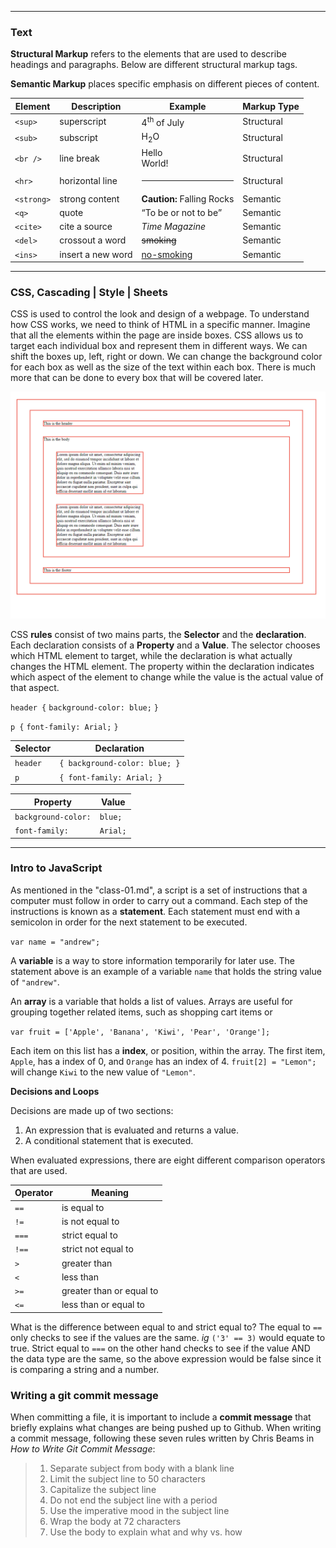 
---

### Text 

**Structural Markup** refers to the  elements that are used to describe headings and paragraphs. Below are different structural markup tags. 

**Semantic Markup** places specific emphasis on different pieces of content. 



| Element    | Description       | Example                                 | Markup Type |
| ---------- | ----------------- | --------------------------------------- | ----------- |
| `<sup>`    | superscript       | 4<sup>th</sup> of July                  | Structural  |
| `<sub>`    | subscript         | H<sub>2</sub>O                          | Structural  |
| `<br />`   | line break        | Hello<br />World!                       | Structural  |
| `<hr>`     | horizontal line   | <hr />                                  | Structural  |
| `<strong>` | strong content    | <strong>Caution:</strong> Falling Rocks | Semantic    |
| `<q>`      | quote             | <q>To be or not to be</q>               | Semantic    |
| `<cite>`   | cite a source     | <cite>Time Magazine</cite>              | Semantic    |
| `<del>`    | crossout a word   | <del>smoking</del>                      | Semantic    |
| `<ins>`    | insert a new word | <ins>no-smoking</ins>                   | Semantic    |

---

### CSS, Cascading | Style | Sheets 

CSS is used to control the look and design of a webpage. To understand how CSS works, we need to think of HTML in a specific manner. Imagine that all the elements within the page are inside boxes. CSS allows us to target each individual box and represent them in different ways. We can shift the boxes up, left, right or down. We can change the background color for each box as well as the size of the text within each box. There is much more that can be done to every box that will be covered later. 

![HTML boxes example](../../images/htmlBoxes.png)

CSS **rules** consist of two mains parts, the **Selector** and the **declaration**. Each declaration consists of a **Property** and a **Value**. The selector chooses which HTML element to target, while the declaration is what actually changes the HTML element. The property within the declaration indicates which aspect of the element to change while the value is the actual value of that aspect. 

`header {`
`background-color: blue;`
`}`

`p {`
`font-family: Arial;`
`}`

| Selector | Declaration                   |
| -------- | ----------------------------- |
| `header` | `{ background-color: blue; }` |
| `p`      | `{ font-family: Arial; }`     |

 | Property            | Value    |
 | ------------------- | -------- |
 | `background-color:` | `blue;`  |
 | `font-family:`      | `Arial;` |

 ---

 ### Intro to JavaScript 

 As mentioned in the "class-01.md", a script is a set of instructions that a computer must follow in order to carry out a command. Each step of the instructions is known as a **statement**. Each statement must end with a semicolon in order for the next statement to be executed. 

 `var name = "andrew";`

A **variable** is a way to store information temporarily for later use. The statement above is an example of a variable `name` that holds the string value of `"andrew"`. 

 An **array** is a variable that holds a list of values. Arrays are useful for grouping together related items, such as shopping cart items or 

 `var fruit = ['Apple', 'Banana', 'Kiwi', 'Pear', 'Orange'];`

 Each item on this list has a **index**, or position, within the array. The first item, `Apple`, has a index of 0, and `Orange` has an index of 4. `fruit[2] = "Lemon";` will change `Kiwi` to the new value of `"Lemon"`. 

**Decisions and Loops**

Decisions are made up of two sections:

1. An expression that is evaluated and returns a value. 
2. A conditional statement that is executed.

When evaluated expressions, there are eight different comparison operators that are used. 

| Operator | Meaning                  |
| -------- | ------------------------ |
| `==`     | is equal to              |
| `!=`     | is not equal to          |
| `===`    | strict equal to          |
| `!==`    | strict not equal to      |
| `>`      | greater than             |
| `<`      | less than                |
| `>=`     | greater than or equal to |
| `<=`     | less than or equal to    |

What is the difference between equal to and strict equal to? The equal to `==` only checks to see if the values are the same. *ig* `('3' == 3)` would equate to true. Strict equal to `===` on the other hand checks to see if the value AND the data type are the same, so the above expression would be false since it is comparing a string and a number. 

### Writing a git commit message 

When committing a file, it is important to include a **commit message** that briefly explains what changes are being pushed up to Github. When writing a commit message, following these seven rules written by Chris Beams in *How to Write Git Commit Message*:

> 1. Separate subject from body with a blank line
> 2. Limit the subject line to 50 characters
> 3. Capitalize the subject line
> 4. Do not end the subject line with a period
> 5. Use the imperative mood in the subject line
> 6. Wrap the body at 72 characters
> 7. Use the body to explain what and why vs. how
